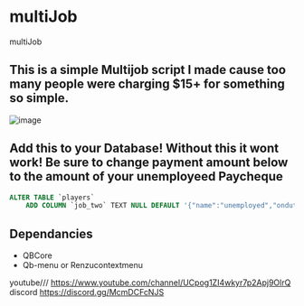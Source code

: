 # multiJob
multiJob
## This is a simple Multijob script I made cause too many people were charging $15+ for something so simple.
![image](https://i.imgur.com/pwxro0E.png)

## Add this to your Database! Without this it wont work! Be sure to change payment amount below to the amount of your unemployeed Paycheque 
```sql
ALTER TABLE `players`
	ADD COLUMN `job_two` TEXT NULL DEFAULT '{"name":"unemployed","onduty":true,"payment":10,"label":"Civilian","grade":{"name":"Freelancer","level":0},"isboss":false}';
```

## Dependancies 
- QBCore 
- Qb-menu or Renzucontextmenu 



youtube/// https://www.youtube.com/channel/UCpog1ZI4wkyr7p2Apj9OlrQ
discord https://discord.gg/McmDCFcNJS
